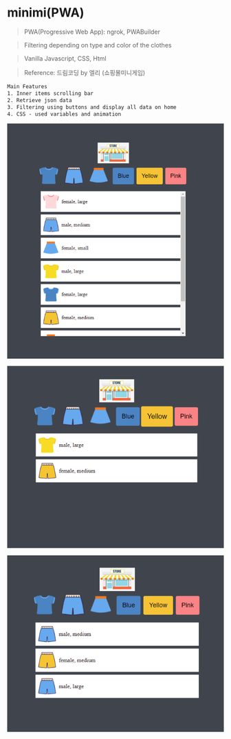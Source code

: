 # minimi(PWA)

>PWA(Progressive Web App): ngrok, PWABuilder

>Filtering depending on type and color of the clothes

>Vanilla Javascript, CSS, Html

>Reference: 드림코딩 by 엘리 (쇼핑몰미니게임)

```
Main Features
1. Inner items scrolling bar
2. Retrieve json data
3. Filtering using buttons and display all data on home
4. CSS - used variables and animation
```

![](img/pic0.png)

![](img/pic1.png)

![](img/pic2.png)

